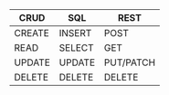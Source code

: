 | CRUD  |SQL   |REST   |   
|---|---|---|
|CREATE|INSERT   |POST   |
|READ|SELECT   |GET   |
|UPDATE   |UPDATE   |PUT/PATCH | 
|DELETE   |DELETE   |DELETE   |
